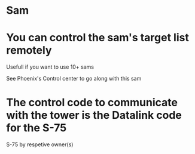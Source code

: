 # Sam
# You can control the sam's target list remotely
Usefull if you want to use 10+ sams

See Phoenix's Control center to go along with this sam

# The control code to communicate with the tower is the Datalink code for the S-75

S-75 by respetive owner(s)
